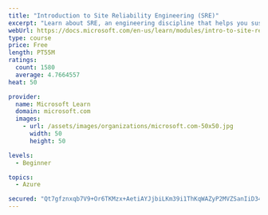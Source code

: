 ```yaml
---
title: "Introduction to Site Reliability Engineering (SRE)"
excerpt: "Learn about SRE, an engineering discipline that helps you sustainably achieve the appropriate level of reliability in your systems, services, and products."
webUrl: https://docs.microsoft.com/en-us/learn/modules/intro-to-site-reliability-engineering/
type: course
price: Free
length: PT55M
ratings:
  count: 1580
  average: 4.7664557
heat: 50

provider:
  name: Microsoft Learn
  domain: microsoft.com
  images:
    - url: /assets/images/organizations/microsoft.com-50x50.jpg
      width: 50
      height: 50

levels:
  - Beginner

topics:
  - Azure

secured: "Qt7gfznxqb7V9+Or6TKMzx+AetiAYJjbiLKm39i1ThKqWAZyP2MVZSanIiD34F7tvIlVoec2V2IXjSzOtOoq2DI9W4x4Mi0lloGXrDOb/QbQhrN/MgocHHcY+kOy6aY05CakliJUWRGHHd1HbDLHu63eI4FVkKoYzM/07hCRdIuX0kasffoOs6u4XRsIspokU9SsINJDoMfJHD3sTqC4THRyrT6bX9NOOHBK8jRXLeJF9TklLEje+tN3TQrjULI0WNo2Nu1SgEDyoU/Rh2GT+xTre5PqriU/HMBCKfc/zX18rcnlfcgnDPjNXf9qdjbF/IdK6UOLQuosliROWzSH0UjA/Gnz3t+sBMRZ62L6rMjtwl6C8TUQF6cZU0PwmPzD7zrcEU4BAyePkdP0MhulyESf6kY8fOi3lqh05HPo8D4=;m9UH/qtuFyorWDI2hcQNjQ=="
---
```


